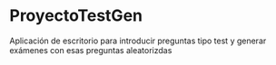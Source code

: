 # ProyectoTestGen
Aplicación de escritorio para introducir preguntas tipo test y generar exámenes con esas preguntas aleatorizdas
